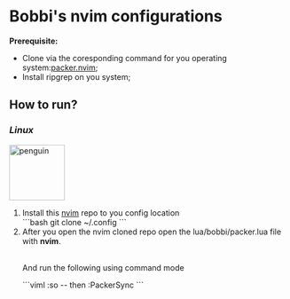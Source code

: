 <h1>Bobbi's nvim configurations</h1>
<b>Prerequisite:</b> 
<ul>
    <li>
        Clone via the coresponding command for you operating system:<a href="https://github.com/wbthomason/packer.nvim">packer.nvim</a>;
    </li>
    <li>
        Install ripgrep on you system;
    </li>
</ul>
<h2>How to run?</h2>
<h3><i>Linux</i></h3>
<img src="https://encrypted-tbn0.gstatic.com/images?q=tbn:ANd9GcTxAMQwl_ns_bCO1ZBJCozsqb8Qf7cpu5hshA&s" style="width: 100px; height: auto;"alt="penguin">
<ol>
    <li>Install this <a href="https://github.com/bot4o/nvim">nvim</a> repo to you config location</li>
    ```bash
    git clone ~/.config
    ```
    <li>After you open the nvim cloned repo open the lua/bobbi/packer.lua file with <b>nvim</b>.</li>
    <br>
    <p>And run the following using command mode </p>
    ```viml
    :so
    -- then
    :PackerSync
    ```
</ol>



